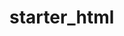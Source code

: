 # starter_html

<!--Common project starter code used with permission from Dr. van Lent: https://github.com/GodHook/starter_html-->
